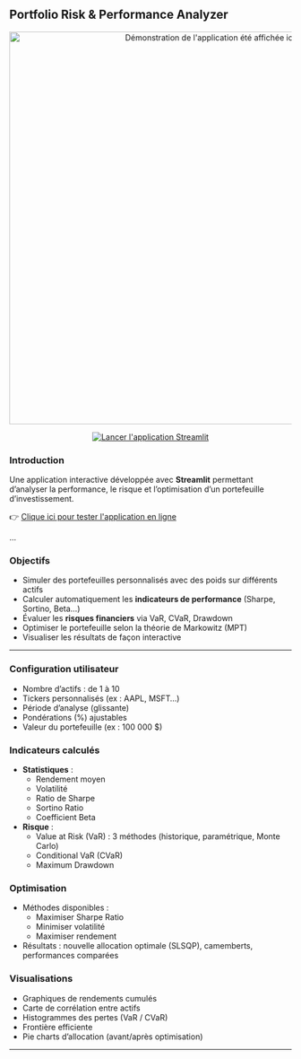 ## Portfolio Risk & Performance Analyzer

<p align="center">
  <img src="demo.gif" width="700" alt="Démonstration de l'application été affichée ici"/>
</p>

<p align="center">
  <a href="https://psndao-portfolio-risk-analysis-app-analyse-portefeuille--ddptrb.streamlit.app/" target="_blank">
    <img src="https://img.shields.io/badge/🚀 Tester l'app Streamlit - Portfolio Analyzer-purple?style=for-the-badge" alt="Lancer l'application Streamlit">
  </a>
</p>

### Introduction

Une application interactive développée avec **Streamlit** permettant d’analyser la performance, le risque et l’optimisation d’un portefeuille d’investissement.

👉 [Clique ici pour tester l'application en ligne](https://psndao-portfolio-risk-analysis-app-analyse-portefeuille--ddptrb.streamlit.app/)

...

### Objectifs

- Simuler des portefeuilles personnalisés avec des poids sur différents actifs
- Calculer automatiquement les **indicateurs de performance** (Sharpe, Sortino, Beta…)
- Évaluer les **risques financiers** via VaR, CVaR, Drawdown
- Optimiser le portefeuille selon la théorie de Markowitz (MPT)
- Visualiser les résultats de façon interactive

---


### Configuration utilisateur
- Nombre d’actifs : de 1 à 10
- Tickers personnalisés (ex : AAPL, MSFT…)
- Période d’analyse (glissante)
- Pondérations (%) ajustables
- Valeur du portefeuille (ex : 100 000 \$)

### Indicateurs calculés
- **Statistiques** :
  - Rendement moyen
  - Volatilité
  - Ratio de Sharpe
  - Sortino Ratio
  - Coefficient Beta
- **Risque** :
  - Value at Risk (VaR) : 3 méthodes (historique, paramétrique, Monte Carlo)
  - Conditional VaR (CVaR)
  - Maximum Drawdown

### Optimisation
- Méthodes disponibles :
  - Maximiser Sharpe Ratio
  - Minimiser volatilité
  - Maximiser rendement
- Résultats : nouvelle allocation optimale (SLSQP), camemberts, performances comparées

### Visualisations 
- Graphiques de rendements cumulés
- Carte de corrélation entre actifs
- Histogrammes des pertes (VaR / CVaR)
- Frontière efficiente
- Pie charts d’allocation (avant/après optimisation)

---